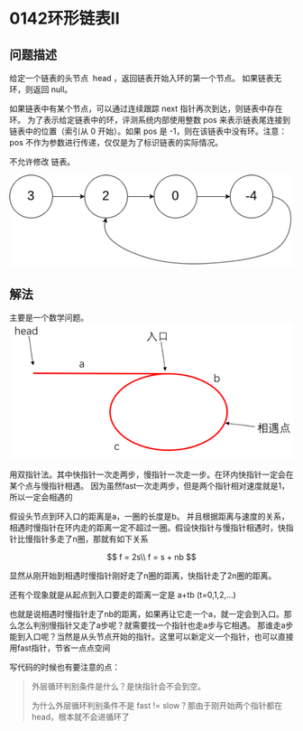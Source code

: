 # 0142环形链表II

## 问题描述
给定一个链表的头节点  head ，返回链表开始入环的第一个节点。 如果链表无环，则返回 null。

如果链表中有某个节点，可以通过连续跟踪 next 指针再次到达，则链表中存在环。 为了表示给定链表中的环，评测系统内部使用整数 pos 来表示链表尾连接到链表中的位置（索引从 0 开始）。如果 pos 是 -1，则在该链表中没有环。注意：pos 不作为参数进行传递，仅仅是为了标识链表的实际情况。

不允许修改 链表。

![img.png](img.png)

## 解法

主要是一个数学问题。
![img_1.png](img_1.png)

用双指针法。其中快指针一次走两步，慢指针一次走一步。在环内快指针一定会在某个点与慢指针相遇。
因为虽然fast一次走两步，但是两个指针相对速度就是1，所以一定会相遇的

假设头节点到环入口的距离是a，一圈的长度是b。
并且根据距离与速度的关系，相遇时慢指针在环内走的距离一定不超过一圈。假设快指针与慢指针相遇时，快指针比慢指针多走了n圈，那就有如下关系

$$
f = 2s\\
f = s + nb
$$

显然从刚开始到相遇时慢指针刚好走了n圈的距离，快指针走了2n圈的距离。

还有个现象就是从起点到入口要走的距离一定是 a+tb (t=0,1,2,...)

也就是说相遇时慢指针走了nb的距离，如果再让它走一个a，就一定会到入口。那么怎么判别慢指针又走了a步呢？就需要找一个指针也走a步与它相遇。
那谁走a步能到入口呢？当然是从头节点开始的指针。这里可以新定义一个指针，也可以直接用fast指针，节省一点点空间

写代码的时候也有要注意的点：
> 外层循环判别条件是什么？是快指针会不会到空。
> 
> 为什么外层循环判别条件不是 fast != slow？那由于刚开始两个指针都在head，根本就不会进循环了


